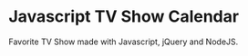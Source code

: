 Javascript TV Show Calendar
================================

Favorite TV Show made with Javascript, jQuery and NodeJS.
